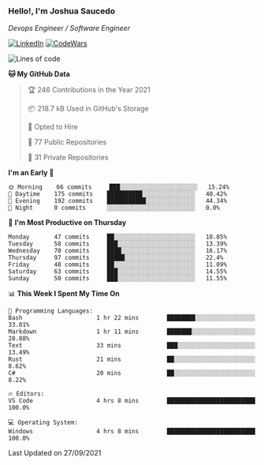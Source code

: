 ### Hello!, I'm Joshua Saucedo
*Devops Engineer / Software Engineer*  

[![LinkedIn](https://img.shields.io/badge/LinkedIn-0073b1?logo=linkedin&style=flat-square&logoColor=white)](https://www.linkedin.com/in/joshua-nathanael-saucedo-uriarte-bb0336169/)
[![CodeWars](https://www.codewars.com/users/joshuansu0897/badges/micro)](https://www.codewars.com/users/joshuansu0897)

<!--START_SECTION:waka-->
![Lines of code](https://img.shields.io/badge/From%20Hello%20World%20I%27ve%20Written-3.7%20million%20lines%20of%20code-blue)

**🐱 My GitHub Data** 

> 🏆 246 Contributions in the Year 2021
 > 
> 📦 218.7 kB Used in GitHub's Storage 
 > 
> 💼 Opted to Hire
 > 
> 📜 77 Public Repositories 
 > 
> 🔑 31 Private Repositories  
 > 
**I'm an Early 🐤** 

```text
🌞 Morning    66 commits     ███░░░░░░░░░░░░░░░░░░░░░░   15.24% 
🌆 Daytime    175 commits    ██████████░░░░░░░░░░░░░░░   40.42% 
🌃 Evening    192 commits    ███████████░░░░░░░░░░░░░░   44.34% 
🌙 Night      0 commits      ░░░░░░░░░░░░░░░░░░░░░░░░░   0.0%

```
📅 **I'm Most Productive on Thursday** 

```text
Monday       47 commits     ██░░░░░░░░░░░░░░░░░░░░░░░   10.85% 
Tuesday      58 commits     ███░░░░░░░░░░░░░░░░░░░░░░   13.39% 
Wednesday    70 commits     ████░░░░░░░░░░░░░░░░░░░░░   16.17% 
Thursday     97 commits     █████░░░░░░░░░░░░░░░░░░░░   22.4% 
Friday       48 commits     ██░░░░░░░░░░░░░░░░░░░░░░░   11.09% 
Saturday     63 commits     ███░░░░░░░░░░░░░░░░░░░░░░   14.55% 
Sunday       50 commits     ███░░░░░░░░░░░░░░░░░░░░░░   11.55%

```


📊 **This Week I Spent My Time On** 

```text
💬 Programming Languages: 
Bash                     1 hr 22 mins        ████████░░░░░░░░░░░░░░░░░   33.01% 
Markdown                 1 hr 11 mins        ███████░░░░░░░░░░░░░░░░░░   28.88% 
Text                     33 mins             ███░░░░░░░░░░░░░░░░░░░░░░   13.49% 
Rust                     21 mins             ██░░░░░░░░░░░░░░░░░░░░░░░   8.62% 
C#                       20 mins             ██░░░░░░░░░░░░░░░░░░░░░░░   8.22%

🔥 Editors: 
VS Code                  4 hrs 8 mins        █████████████████████████   100.0%

💻 Operating System: 
Windows                  4 hrs 8 mins        █████████████████████████   100.0%

```


 Last Updated on 27/09/2021
<!--END_SECTION:waka-->
